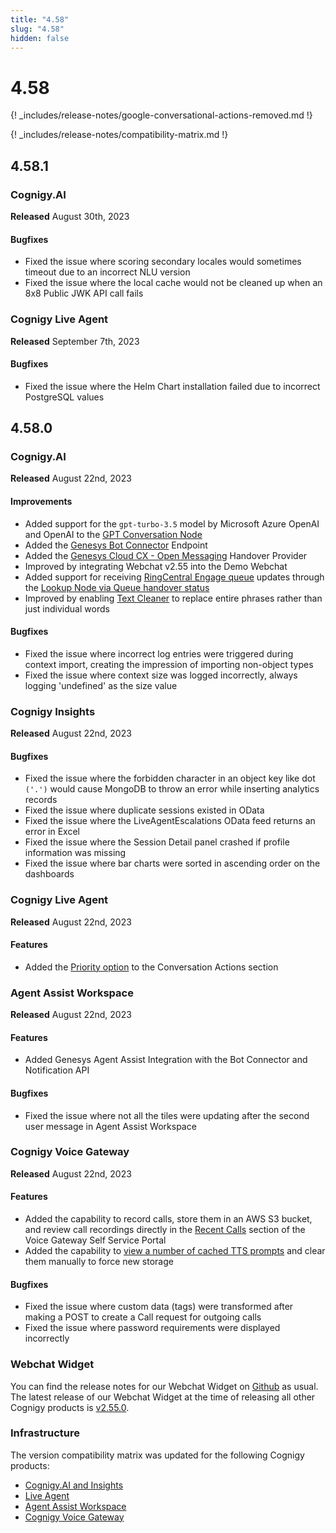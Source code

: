 ```yaml
---
title: "4.58"
slug: "4.58"
hidden: false
---
```


# 4.58

{! _includes/release-notes/google-conversational-actions-removed.md !}

{! _includes/release-notes/compatibility-matrix.md !}

## 4.58.1

### Cognigy.AI

**Released** August 30th, 2023

#### Bugfixes

- Fixed the issue where scoring secondary locales would sometimes timeout due to an incorrect NLU version
- Fixed the issue where the local cache would not be cleaned up when an 8x8 Public JWK API call fails

### Cognigy Live Agent

**Released** September 7th, 2023

#### Bugfixes

- Fixed the issue where the Helm Chart installation failed due to incorrect PostgreSQL values

## 4.58.0

### Cognigy.AI

**Released** August 22nd, 2023

#### Improvements

- Added support for the `gpt-turbo-3.5` model by Microsoft Azure OpenAI and OpenAI to the [GPT Conversation Node](../ai/resources/build/llm.md)
- Added the [Genesys Bot Connector](../ai/endpoints/genesys.md) Endpoint
- Added the [Genesys Cloud CX - Open Messaging](../ai/handover-providers/genesys-cloud-open-messaging.md) Handover Provider
- Improved by integrating Webchat v2.55 into the Demo Webchat
- Added support for receiving [RingCentral Engage queue](../ai/handover-providers/ringcentralengage-handover.md#get-queue-updates) updates through the [Lookup Node via Queue handover status](../ai/flow-nodes/logic/lookup.md#handover-status)
- Improved by enabling [Text Cleaner](../ai/tools/text-cleaner.md) to replace entire phrases rather than just individual words

#### Bugfixes

- Fixed the issue where incorrect log entries were triggered during context import, creating the impression of importing non-object types
- Fixed the issue where context size was logged incorrectly, always logging 'undefined' as the size value

### Cognigy Insights

**Released** August 22nd, 2023

#### Bugfixes

- Fixed the issue where the forbidden character in an object key like dot `('.')` would cause MongoDB to throw an error while inserting analytics records
- Fixed the issue where duplicate sessions existed in OData
- Fixed the issue where the LiveAgentEscalations OData feed returns an error in Excel
- Fixed the issue where the Session Detail panel crashed if profile information was missing
- Fixed the issue where bar charts were sorted in ascending order on the dashboards

### Cognigy Live Agent

**Released** August 22nd, 2023

#### Features

- Added the [Priority option](../live-agent/conversation/conversation-workflow.md#assign-priority) to the Conversation Actions section

### Agent Assist Workspace

**Released** August 22nd, 2023

#### Features

- Added Genesys Agent Assist Integration with the Bot Connector and Notification API

#### Bugfixes

- Fixed the issue where not all the tiles were updating after the second user message in Agent Assist Workspace

### Cognigy Voice Gateway

**Released** August 22nd, 2023

#### Features

- Added the capability to record calls, store them in an AWS S3 bucket, and review call recordings directly in the [Recent Calls](../voicegateway/webapp/accounts.md#call-recording-configuration) section of the Voice Gateway Self Service Portal
- Added the capability to [view a number of cached TTS prompts](../voicegateway/webapp/accounts.md#settings) and clear them manually to force new storage

#### Bugfixes

- Fixed the issue where custom data (tags) were transformed after making a POST to create a Call request for outgoing calls
- Fixed the issue where password requirements were displayed incorrectly

### Webchat Widget

You can find the release notes for our Webchat Widget on [Github](https://github.com/Cognigy/WebchatWidget/releases) as usual. The latest release of our Webchat Widget at the time of releasing all other Cognigy products is [v2.55.0](https://github.com/Cognigy/WebchatWidget/releases/tag/v2.55.0).

### Infrastructure

The version compatibility matrix was updated for the following Cognigy products:

- [Cognigy.AI and Insights](../ai/installation/version-compatibility-matrix.md)
- [Live Agent](../live-agent/installation/deployment/version-compatibility-matrix.md)
- [Agent Assist Workspace](../agent-assist/installation/version-compatibility-matrix.md)
- [Cognigy Voice Gateway](../voicegateway/installation/version-compatibility-matrix.md)


